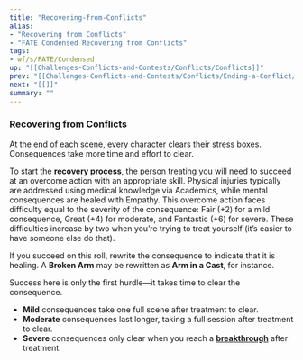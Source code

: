```yaml
---
title: "Recovering-from-Conflicts"
alias:
- "Recovering from Conflicts"
- "FATE Condensed Recovering from Conflicts"
tags:
- wf/s/FATE/Condensed
up: "[[Challenges-Conflicts-and-Contests/Conflicts/Conflicts]]"
prev: "[[Challenges-Conflicts-and-Contests/Conflicts/Ending-a-Conflict/Ending-a-Conflict]]"
next: "[[]]"
summary: ""
---
```

### Recovering from Conflicts

At the end of each scene, every character clears their stress boxes. Consequences take more time and effort to clear.

To start the **recovery process**, the person treating you will need to succeed at an overcome action with an appropriate skill. Physical injuries typically are addressed using medical knowledge via Academics, while mental consequences are healed with Empathy. This overcome action faces difficulty equal to the severity of the consequence: Fair (+2) for a mild consequence, Great (+4) for moderate, and Fantastic (+6) for severe. These difficulties increase by two when you’re trying to treat yourself (it’s easier to have someone else do that).

If you succeed on this roll, rewrite the consequence to indicate that it is healing. A **Broken Arm** may be rewritten as **Arm in a Cast**, for instance.

Success here is only the first hurdle—it takes time to clear the consequence.

- **Mild** consequences take one full scene after treatment to clear.
- **Moderate** consequences last longer, taking a full session after treatment to clear.
- **Severe** consequences only clear when you reach a **[breakthrough](../../../Advancement/Breakthroughs.md)** after treatment.